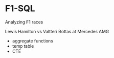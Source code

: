 # F1-SQL

Analyzing F1 races

Lewis Hamilton vs Valtteri Bottas at Mercedes AMG
 - aggregate functions
 - temp table
 - CTE
